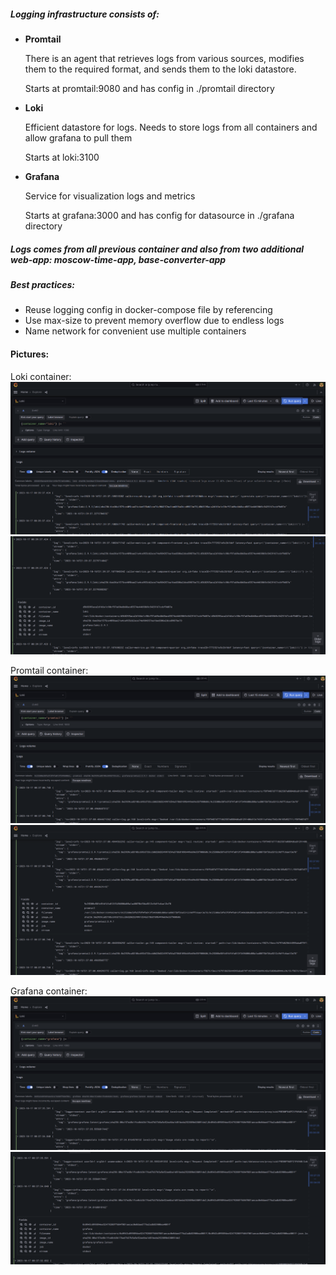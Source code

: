##### Logging infrastructure consists of:
 * **Promtail**

   There is an agent that retrieves logs from various sources, modifies them to the required format, and sends them to the loki datastore.

   Starts at promtail:9080 and has config in ./promtail directory

 * **Loki**

   Efficient datastore for logs. Needs to store logs from all containers and allow grafana to pull them

   Starts at loki:3100

 * **Grafana**

   Service for visualization logs and metrics

   Starts at grafana:3000 and has config for datasource in ./grafana directory

 ##### Logs comes from all previous container and also from two additional web-app: moscow-time-app, base-converter-app

 ##### Best practices:
 * Reuse logging config in docker-compose file by referencing
 * Use max-size to prevent memory overflow due to endless logs
 * Name network for convenient use multiple containers


 #### Pictures:
 Loki container:
 ![alt text](./screenshots/loki-1.png)
 ![alt text](./screenshots/loki-2.png)

 Promtail container:
 ![alt text](./screenshots/promtail-1.png)
 ![alt text](./screenshots/promtail-2.png)

 Grafana container:
 ![alt text](./screenshots/grafana-1.png)
 ![alt text](./screenshots/grafana-2.png)